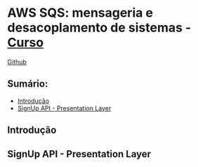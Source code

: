 # AWS SQS: mensageria e desacoplamento de sistemas - [Curso](https://cursos.alura.com.br/course/aws-sqs-mensageria-desacoplamento-sistemas)

[Github](https://github.com/rmanguinho/clean-ts-api)

## Sumário:

- [Introdução](#introdução)
- [SignUp API - Presentation Layer](#signup-api---presentation-layer)

## Introdução

## SignUp API - Presentation Layer
